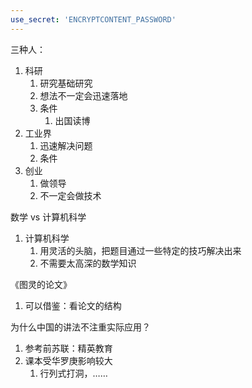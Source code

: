 ```yaml
---
use_secret: 'ENCRYPTCONTENT_PASSWORD'
---
```


三种人：
1. 科研
    1. 研究基础研究
    2. 想法不一定会迅速落地
    3. 条件
        1. 出国读博
2. 工业界
    1. 迅速解决问题
    2. 条件
3. 创业
    1. 做领导
    2. 不一定会做技术

数学 vs 计算机科学
1. 计算机科学
    1. 用灵活的头脑，把题目通过一些特定的技巧解决出来
    2. 不需要太高深的数学知识

《图灵的论文》
1. 可以借鉴：看论文的结构

为什么中国的讲法不注重实际应用？
1. 参考前苏联：精英教育
2. 课本受华罗庚影响较大
    1. 行列式打洞，……